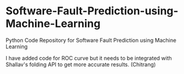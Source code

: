 Software-Fault-Prediction-using-Machine-Learning
================================================

Python Code Repository for Software Fault Prediction using Machine Learning 

I have added code for ROC curve but it needs to be integrated with Shallav's folding API to get more accurate results. (Chitrang)
